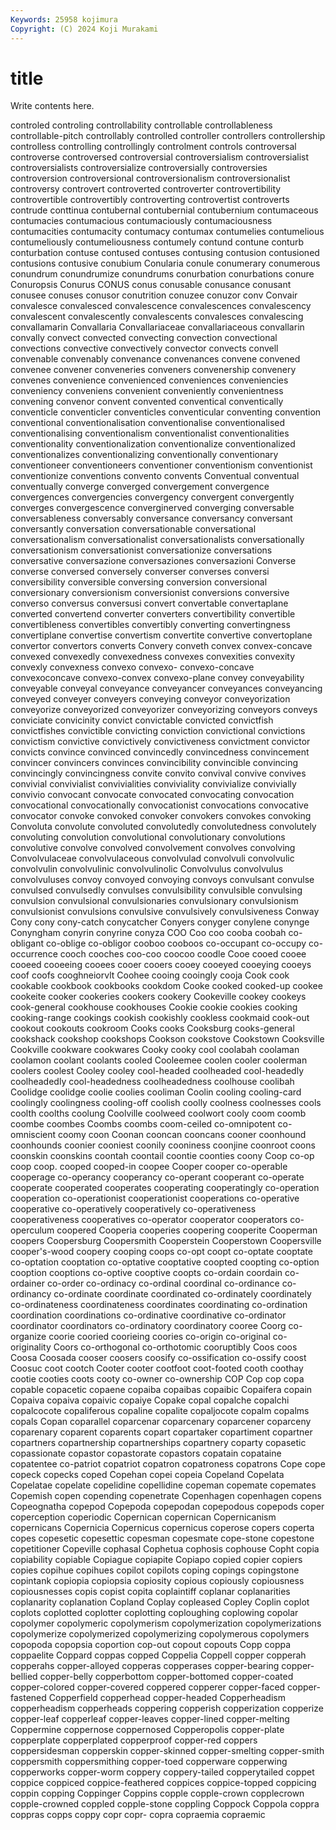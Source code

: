 ```yaml
---
Keywords: 25958 kojimura
Copyright: (C) 2024 Koji Murakami
---
```


# title

Write contents here.



controled controling controllability controllable controllableness controllable-pitch controllably controlled controller controllers
controllership controlless controlling controllingly controlment controls controversal controverse controversed controversial
controversialism controversialist controversialists controversialize controversially controversies controversion controversional controversionalism controversionalist
controversy controvert controverted controverter controvertibility controvertible controvertibly controverting controvertist controverts
contrude conttinua contubernal contubernial contubernium contumaceous contumacies contumacious contumaciously contumaciousness
contumacities contumacity contumacy contumax contumelies contumelious contumeliously contumeliousness contumely contund
contune conturb conturbation contuse contused contuses contusing contusion contusioned contusions
contusive conubium Conularia conule conumerary conumerous conundrum conundrumize conundrums conurbation
conurbations conure Conuropsis Conurus CONUS conus conusable conusance conusant conusee
conuses conusor conutrition conuzee conuzor conv Convair convalesce convalesced convalescence
convalescences convalescency convalescent convalescently convalescents convalesces convalescing convallamarin Convallaria Convallariaceae
convallariaceous convallarin convally convect convected convecting convection convectional convections convective
convectively convector convects convell convenable convenably convenance convenances convene convened
convenee convener conveneries conveners convenership convenery convenes convenience convenienced conveniences
conveniencies conveniency conveniens convenient conveniently convenientness convening convenor convent convented
conventical conventically conventicle conventicler conventicles conventicular conventing convention conventional conventionalisation
conventionalise conventionalised conventionalising conventionalism conventionalist conventionalities conventionality conventionalization conventionalize conventionalized
conventionalizes conventionalizing conventionally conventionary conventioneer conventioneers conventioner conventionism conventionist conventionize
conventions convento convents Conventual conventual conventually converge converged convergement convergence
convergences convergencies convergency convergent convergently converges convergescence converginerved converging conversable
conversableness conversably conversance conversancy conversant conversantly conversation conversationable conversational conversationalism
conversationalist conversationalists conversationally conversationism conversationist conversationize conversations conversative conversazione conversaziones
conversazioni Converse converse conversed conversely converser converses conversi conversibility conversible
conversing conversion conversional conversionary conversionism conversionist conversions conversive converso conversus
conversusi convert convertable convertaplane converted convertend converter converters convertibility convertible
convertibleness convertibles convertibly converting convertingness convertiplane convertise convertism convertite convertive
convertoplane convertor convertors converts Convery conveth convex convex-concave convexed convexedly
convexedness convexes convexities convexity convexly convexness convexo convexo- convexo-concave convexoconcave
convexo-convex convexo-plane convey conveyability conveyable conveyal conveyance conveyancer conveyances conveyancing
conveyed conveyer conveyers conveying conveyor conveyorization conveyorize conveyorized conveyorizer conveyorizing
conveyors conveys conviciate convicinity convict convictable convicted convictfish convictfishes convictible
convicting conviction convictional convictions convictism convictive convictively convictiveness convictment convictor
convicts convince convinced convincedly convincedness convincement convincer convincers convinces convincibility
convincible convincing convincingly convincingness convite convito convival convive convives convivial
convivialist convivialities conviviality convivialize convivially convivio convocant convocate convocated convocating
convocation convocational convocationally convocationist convocations convocative convocator convoke convoked convoker
convokers convokes convoking Convoluta convolute convoluted convolutedly convolutedness convolutely convoluting
convolution convolutional convolutionary convolutions convolutive convolve convolved convolvement convolves convolving
Convolvulaceae convolvulaceous convolvulad convolvuli convolvulic convolvulin convolvulinic convolvulinolic Convolvulus convolvulus
convolvuluses convoy convoyed convoying convoys convulsant convulse convulsed convulsedly convulses
convulsibility convulsible convulsing convulsion convulsional convulsionaries convulsionary convulsionism convulsionist convulsions
convulsive convulsively convulsiveness Conway Cony cony cony-catch conycatcher Conyers conyger
conylene conynge Conyngham conyrin conyrine conyza COO Coo coo cooba
coobah co-obligant co-oblige co-obligor cooboo cooboos co-occupant co-occupy co-occurrence cooch
cooches coo-coo coocoo coodle Cooe cooed cooee cooeed cooeeing cooees
cooer cooers cooey cooeyed cooeying cooeys coof coofs cooghneiorvlt Coohee
cooing cooingly cooja Cook cook cookable cookbook cookbooks cookdom Cooke
cooked cooked-up cookee cookeite cooker cookeries cookers cookery Cookeville cookey
cookeys cook-general cookhouse cookhouses Cookie cookie cookies cooking cooking-range cookings
cookish cookishly cookless cookmaid cook-out cookout cookouts cookroom Cooks cooks
Cooksburg cooks-general cookshack cookshop cookshops Cookson cookstove Cookstown Cooksville Cookville
cookware cookwares Cooky cooky cool coolabah coolaman coolamon coolant coolants
cooled Cooleemee coolen cooler coolerman coolers coolest Cooley cooley cool-headed
coolheaded cool-headedly coolheadedly cool-headedness coolheadedness coolhouse coolibah Coolidge coolidge coolie
coolies cooliman Coolin cooling cooling-card coolingly coolingness cooling-off coolish coolly
coolness coolnesses cools coolth coolths coolung Coolville coolweed coolwort cooly
coom coomb coombe coombes Coombs coombs coom-ceiled co-omnipotent co-omniscient coomy
coon Coonan cooncan cooncans cooner coonhound coonhounds coonier cooniest coonily
cooniness coonjine coonroot coons coonskin coonskins coontah coontail coontie coonties
coony Coop co-op coop coop. cooped cooped-in coopee Cooper cooper
co-operable cooperage co-operancy cooperancy co-operant cooperant co-operate cooperate cooperated cooperates
cooperating cooperatingly co-operation cooperation co-operationist cooperationist cooperations co-operative cooperative co-operatively
cooperatively co-operativeness cooperativeness cooperatives co-operator cooperator cooperators co-operculum coopered Cooperia
cooperies coopering cooperite Cooperman coopers Coopersburg Coopersmith Cooperstein Cooperstown Coopersville
cooper's-wood coopery cooping coops co-opt coopt co-optate cooptate co-optation cooptation
co-optative cooptative coopted coopting co-option cooption cooptions co-optive cooptive coopts
co-ordain coordain co-ordainer co-order co-ordinacy co-ordinal coordinal co-ordinance co-ordinancy co-ordinate
coordinate coordinated co-ordinately coordinately co-ordinateness coordinateness coordinates coordinating co-ordination coordination
coordinations co-ordinative coordinative co-ordinator coordinator coordinators co-ordinatory coordinatory cooree Coorg
co-organize coorie cooried coorieing coories co-origin co-original co-originality Coors co-orthogonal
co-orthotomic cooruptibly Coos coos Coosa Coosada cooser coosers coosify co-ossification
co-ossify coost Coosuc coot cootch Cooter cooter cootfoot coot-footed cooth
coothay cootie cooties coots cooty co-owner co-ownership COP Cop cop
copa copable copacetic copaene copaiba copaibas copaibic Copaifera copain Copaiva
copaiva copaivic copaiye Copake copal copalche copalchi copalcocote copaliferous copaline
copalite copaljocote copalm copalms copals Copan coparallel coparcenar coparcenary coparcener
coparceny coparenary coparent coparents copart copartaker copartiment copartner copartners copartnership
copartnerships copartnery coparty copasetic copassionate copastor copastorate copastors copatain copataine
copatentee co-patriot copatriot copatron copatroness copatrons Cope cope copeck copecks
coped Copehan copei copeia Copeland Copelata Copelatae copelate copelidine copellidine
copeman copemate copemates Copemish copen copending copenetrate Copenhagen copenhagen copens
Copeognatha copepod Copepoda copepodan copepodous copepods coper coperception coperiodic Copernican
copernican Copernicanism copernicans Copernicia Copernicus copernicus coperose copers coperta copes
copesetic copesettic copesman copesmate cope-stone copestone copetitioner Copeville cophasal Cophetua
cophosis cophouse Copht copia copiability copiable Copiague copiapite Copiapo copied
copier copiers copies copihue copihues copilot copilots coping copings copingstone
copintank copiopia copiopsia copiosity copious copiously copiousness copiousnesses copis copist
copita coplaintiff coplanar coplanarities coplanarity coplanation Copland Coplay copleased Copley
Coplin coplot coplots coplotted coplotter coplotting coploughing coplowing copolar copolymer
copolymeric copolymerism copolymerization copolymerizations copolymerize copolymerized copolymerizing copolymerous copolymers copopoda
copopsia coportion cop-out copout copouts Copp coppa coppaelite Coppard coppas
copped Coppelia Coppell copper copperah copperahs copper-alloyed copperas copperases copper-bearing
copper-bellied copper-belly copperbottom copper-bottomed copper-coated copper-colored copper-covered coppered copperer copper-faced
copper-fastened Copperfield copperhead copper-headed Copperheadism copperheadism copperheads coppering copperish copperization
copperize copper-leaf copperleaf copper-leaves copper-lined copper-melting Coppermine coppernose coppernosed Copperopolis
copper-plate copperplate copperplated copperproof copper-red coppers coppersidesman copperskin copper-skinned copper-smelting
copper-smith coppersmith coppersmithing copper-toed copperware copperwing copperworks copper-worm coppery coppery-tailed
copperytailed coppet coppice coppiced coppice-feathered coppices coppice-topped coppicing coppin copping
Coppinger Coppins copple copple-crown copplecrown copple-crowned coppled copple-stone coppling Coppock
Coppola coppra coppras copps coppy copr copr- copra copraemia copraemic
